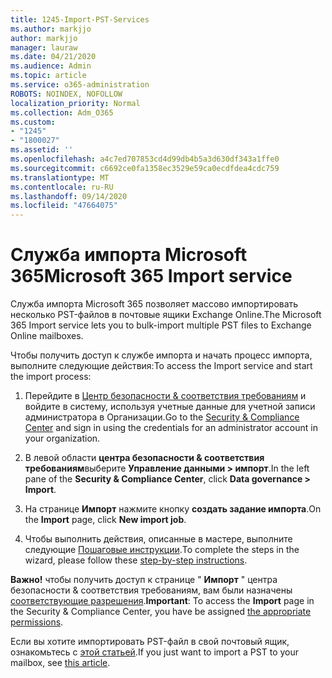 ```yaml
---
title: 1245-Import-PST-Services
ms.author: markjjo
author: markjjo
manager: lauraw
ms.date: 04/21/2020
ms.audience: Admin
ms.topic: article
ms.service: o365-administration
ROBOTS: NOINDEX, NOFOLLOW
localization_priority: Normal
ms.collection: Adm_O365
ms.custom:
- "1245"
- "1800027"
ms.assetid: ''
ms.openlocfilehash: a4c7ed707853cd4d99db4b5a3d630df343a1ffe0
ms.sourcegitcommit: c6692ce0fa1358ec3529e59ca0ecdfdea4cdc759
ms.translationtype: MT
ms.contentlocale: ru-RU
ms.lasthandoff: 09/14/2020
ms.locfileid: "47664075"
---
```

# <a name="microsoft-365-import-service"></a><span data-ttu-id="35022-102">Служба импорта Microsoft 365</span><span class="sxs-lookup"><span data-stu-id="35022-102">Microsoft 365 Import service</span></span>

<span data-ttu-id="35022-103">Служба импорта Microsoft 365 позволяет массово импортировать несколько PST-файлов в почтовые ящики Exchange Online.</span><span class="sxs-lookup"><span data-stu-id="35022-103">The Microsoft 365 Import service lets you to bulk-import multiple PST files to Exchange Online mailboxes.</span></span>

<span data-ttu-id="35022-104">Чтобы получить доступ к службе импорта и начать процесс импорта, выполните следующие действия:</span><span class="sxs-lookup"><span data-stu-id="35022-104">To access the Import service and start the import process:</span></span>

1. <span data-ttu-id="35022-105">Перейдите в [Центр безопасности & соответствия требованиям](https://protection.office.com) и войдите в систему, используя учетные данные для учетной записи администратора в Организации.</span><span class="sxs-lookup"><span data-stu-id="35022-105">Go to the [Security & Compliance Center](https://protection.office.com) and sign in using the credentials for an administrator account in your organization.</span></span>

2. <span data-ttu-id="35022-106">В левой области **центра безопасности & соответствия требованиям**выберите **Управление данными > импорт**.</span><span class="sxs-lookup"><span data-stu-id="35022-106">In the left pane of the **Security & Compliance Center**, click **Data governance > Import**.</span></span>

3. <span data-ttu-id="35022-107">На странице **Импорт** нажмите кнопку **создать задание импорта**.</span><span class="sxs-lookup"><span data-stu-id="35022-107">On the **Import** page, click **New import job**.</span></span>

4. <span data-ttu-id="35022-108">Чтобы выполнить действия, описанные в мастере, выполните следующие [Пошаговые инструкции](https://docs.microsoft.com/microsoft-365/security/office-365-security/use-dkim-to-validate-outbound-email).</span><span class="sxs-lookup"><span data-stu-id="35022-108">To complete the steps in the wizard, please follow these [step-by-step instructions](https://docs.microsoft.com/microsoft-365/security/office-365-security/use-dkim-to-validate-outbound-email).</span></span>

<span data-ttu-id="35022-109">**Важно!** чтобы получить доступ к странице " **Импорт** " центра безопасности & соответствия требованиям, вам были назначены  [соответствующие разрешения](https://docs.microsoft.com/microsoft-365/security/office-365-security/use-dkim-to-validate-outbound-email).</span><span class="sxs-lookup"><span data-stu-id="35022-109">**Important**: To access the **Import** page in the Security & Compliance Center, you have be assigned  [the appropriate permissions](https://docs.microsoft.com/microsoft-365/security/office-365-security/use-dkim-to-validate-outbound-email).</span></span>

<span data-ttu-id="35022-110">Если вы хотите импортировать PST-файл в свой почтовый ящик, ознакомьтесь с [этой статьей](https://support.office.com/article/import-email-contacts-and-calendar-from-an-outlook-pst-file-431a8e9a-f99f-4d5f-ae48-ded54b3440ac).</span><span class="sxs-lookup"><span data-stu-id="35022-110">If you just want to import a PST to your mailbox, see [this article](https://support.office.com/article/import-email-contacts-and-calendar-from-an-outlook-pst-file-431a8e9a-f99f-4d5f-ae48-ded54b3440ac).</span></span>
